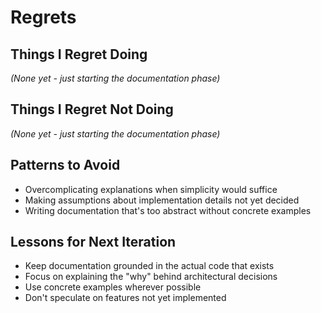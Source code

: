 # Regrets

## Things I Regret Doing

*(None yet - just starting the documentation phase)*

## Things I Regret Not Doing

*(None yet - just starting the documentation phase)*

## Patterns to Avoid

- Overcomplicating explanations when simplicity would suffice
- Making assumptions about implementation details not yet decided
- Writing documentation that's too abstract without concrete examples

## Lessons for Next Iteration

- Keep documentation grounded in the actual code that exists
- Focus on explaining the "why" behind architectural decisions
- Use concrete examples wherever possible
- Don't speculate on features not yet implemented